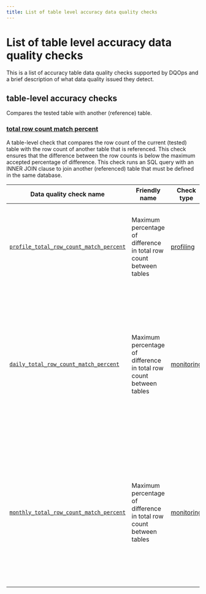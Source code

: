 ```yaml
---
title: List of table level accuracy data quality checks
---
```

# List of table level accuracy data quality checks

This is a list of accuracy table data quality checks supported by DQOps and a brief description of what data quality issued they detect.




## table-level accuracy checks
Compares the tested table with another (reference) table.

### [total row count match percent](./total-row-count-match-percent.md)
A table-level check that compares the row count of the current (tested) table with the row count of another table that is referenced. This check ensures that the difference between the row counts is below the maximum accepted percentage of difference.
 This check runs an SQL query with an INNER JOIN clause to join another (referenced) table that must be defined in the same database.


| Data quality check name | Friendly name | Check type | Description | Standard |
|-------------------------|---------------|------------|-------------|----------|
|[<span class="no-wrap-code">`profile_total_row_count_match_percent`</span>](./total-row-count-match-percent.md#profile-total-row-count-match-percent)|Maximum percentage of difference in total row count between tables|[profiling](../../../dqo-concepts/definition-of-data-quality-checks/data-profiling-checks.md)|Verifies that the total row count of the tested table matches the total row count of another (reference) table.|:material-check-bold:|
|[<span class="no-wrap-code">`daily_total_row_count_match_percent`</span>](./total-row-count-match-percent.md#daily-total-row-count-match-percent)|Maximum percentage of difference in total row count between tables|[monitoring](../../../dqo-concepts/definition-of-data-quality-checks/data-observability-monitoring-checks.md)|Verifies the total ow count of a tested table and compares it to a row count of a reference table. Stores the most recent captured value for each day when the data quality check was evaluated.|:material-check-bold:|
|[<span class="no-wrap-code">`monthly_total_row_count_match_percent`</span>](./total-row-count-match-percent.md#monthly-total-row-count-match-percent)|Maximum percentage of difference in total row count between tables|[monitoring](../../../dqo-concepts/definition-of-data-quality-checks/data-observability-monitoring-checks.md)|Verifies the total row count of a tested table and compares it to a row count of a reference table. Stores the most recent check result for each month when the data quality check was evaluated.|:material-check-bold:|







